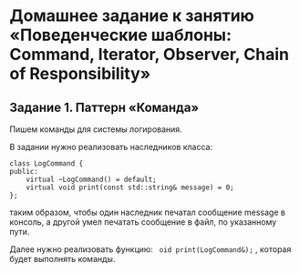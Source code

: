 # Домашнее задание к занятию «Поведенческие шаблоны: Command, Iterator, Observer, Chain of Responsibility»
## Задание 1. Паттерн «Команда»
Пишем команды для системы логирования.

В задании нужно реализовать наследников класса:
```
class LogCommand {
public:
    virtual ~LogCommand() = default;
    virtual void print(const std::string& message) = 0;
};
```
таким образом, чтобы один наследник печатал сообщение message в консоль, а другой умел печатать сообщение в файл, по указанному пути.

Далее нужно реализовать функцию: ``` oid print(LogCommand&);``` , которая будет выполнять команды.
